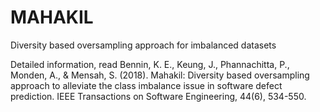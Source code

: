 # MAHAKIL
Diversity based oversampling approach for imbalanced datasets

Detailed information, read
Bennin, K. E., Keung, J., Phannachitta, P., Monden, A., & Mensah, S. (2018). Mahakil: Diversity based oversampling approach to alleviate the class imbalance issue in software defect prediction. IEEE Transactions on Software Engineering, 44(6), 534-550.
